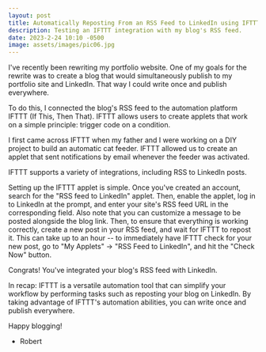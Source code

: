 ```yaml
---
layout: post
title: Automatically Reposting From an RSS Feed to LinkedIn using IFTTT
description: Testing an IFTTT integration with my blog's RSS feed.
date: 2023-2-24 10:10 -0500
image: assets/images/pic06.jpg
---
```

I've recently been rewriting my portfolio website. One of my goals for the rewrite was to create a blog that would simultaneously publish to my portfolio site and LinkedIn. That way I could write once and publish everywhere.

To do this, I connected the blog's RSS feed to the automation platform IFTTT (If This, Then That). IFTTT allows users to create applets that work on a simple principle: trigger code on a condition. 

I first came across IFTTT when my father and I were working on a DIY project to build an automatic cat feeder. IFTTT allowed us to create an applet that sent notifications by email whenever the feeder was activated. 

IFTTT supports a variety of integrations, including RSS to LinkedIn posts.

Setting up the IFTTT applet is simple. Once you've created an account, search for the "RSS feed to LinkedIn" applet. Then, enable the applet, log in to LinkedIn at the prompt, and enter your site's RSS feed URL in the corresponding field. Also note that you can customize a message to be posted alongside the blog link. Then, to ensure that everything is working correctly, create a new post in your RSS feed, and wait for IFTTT to repost it. This can take up to an hour -- to immediately have IFTTT check for your new post, go to "My Applets" -> "RSS Feed to LinkedIn", and hit the "Check Now" button.

Congrats! You've integrated your blog's RSS feed with LinkedIn.

In recap: IFTTT is a versatile automation tool that can simplify your workflow by performing tasks such as reposting your blog on LinkedIn. By taking advantage of IFTTT's automation abilities, you can write once and publish everywhere.

Happy blogging!

- Robert
